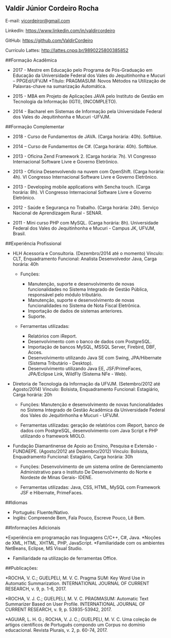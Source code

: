 ## Valdir Júnior Cordeiro Rocha

E-mail: vjcordeiror@gmail.com

LinkedIn: https://www.linkedin.com/in/valdircordeiro

GitHub: https://github.com/ValdirCordeiro

Currículo Lattes: http://lattes.cnpq.br/9890225800385852

##Formação Acadêmica

* 2017 - Mestre em Educação pelo Programa de Pós-Graduação em Educação da Universidade Federal dos Vales do Jequitinhonha e Mucuri – PPGEd/UFVJM
		*Título: PRAGMASUM: Novos Métodos na Utilização de Palavras-chave na
		sumarização Automática.

* 2015 - MBA em Projeto de Aplicações JAVA pelo Instituto de Gestão em Tecnologia da Informação (IGTI), (INCOMPLETO).

* 2014 - Bacharel em Sistemas de Informação pela Universidade Federal dos Vales do Jequitinhonha e Mucuri -UFVJM.

##Formação Complementar

* 2018 - Curso de Fundamentos de JAVA. (Carga horária: 40h).
Softblue.

* 2014 – Curso de Fundamentos de C#. (Carga horária: 40h). 
Softblue.

* 2013 - Oficina Zend Framework 2. (Carga horária: 7h). 
VI Congresso Internacional Software Livre e Governo Eletrônico.

* 2013 - Oficina Desenvolvendo na nuvem com OpenShift. (Carga horária: 4h). 
VI Congresso Internacional Software Livre e Governo Eletrônico.

* 2013 - Developing mobile applications with Sencha touch. (Carga horária: 8h). 
VI Congresso Internacional Software Livre e Governo Eletrônico.

* 2012 - Saúde e Segurança no Trabalho. (Carga horária: 24h). 
Serviço Nacional de Aprendizagem Rural - SENAR.

* 2011 - Mini curso PHP com MySQL. (Carga horária: 8h). 
Universidade Federal dos Vales do Jequitinhonha e Mucuri - Campus JK, UFVJM, Brasil.


##Experiência Profissional

* HLH Acessoria e Consultoria. (Dezembro/2014 até o momento) 
Vínculo: CLT, Enquadramento Funcional: Analista Desenvolvedor Java, Carga horária: 40h 
	- Funções:
		* Manutenção, suporte e desenvolvimento de novas funcionalidades no
		Sistema Integrado de Gestão Pública, responsável pelo módulo
		tributário.
		* Manutenção, suporte e desenvolvimento de novas funcionalidades no
		Sistema de Nota Fiscal Eletrônica.
		* Importação de dados de sistemas anteriores.
		* Suporte.
		
	- Ferramentas utilizadas:
		* Relatórios com iReport.
		* Desenvolvimento com o banco de dados com PostgreSQL.
		* Importação de bancos MySQL, MSSQL Server, Firebird, DBF, Acces.
		* Desenvolvimento utilizando Java SE com Swing, JPA/Hibernate (Sistema
		Tributário - Desktop).
		* Desenvolvimento utilizando Java EE, JSF/PrimeFaces, JPA/Eclipse Link,
		WildFly (Sistema NFe - Web).
		
* Diretoria de Tecnologia da Informação da UFVJM. (Setembro/2012 até Agosto/2014) 
Vínculo: Bolsista, Enquadramento Funcional: Estagiário, Carga horária: 20h 

	- Funções: Manutenção e desenvolvimento de novas funcionalidades no Sistema Integrado de Gestão Acadêmica da Universidade Federal dos Vales do Jequitinhonha e Mucuri - UFVJM.
	
	- Ferramentas utilizadas: geração de relatórios com iReport, banco de dados com PostgreSQL, desenvolvimento com Java Script e PHP utilizando o framework MIOLO.

* Fundação Diamantinense de Apoio ao Ensino, Pesquisa e Extensão - FUNDAEPE. (Agosto/2012 até Dezembro/2012) 
Vínculo: Bolsista, Enquadramento Funcional: Estagiário, Carga horária: 30h 

	- Funções: Desenvolvimento de um sistema online de Gerenciamento Administrativo para o Instituto De Desenvolvimento do Norte e Nordeste de Minas Gerais- IDENE.

	- Ferramentas utilizadas: Java, CSS, HTML, MySQL com Framework JSF e Hibernate, PrimeFaces.

##Idiomas
	
* Português: Fluente/Nativo.
* Inglês: Compreende Bem, Fala Pouco, Escreve Pouco, Lê Bem.

##Informações Adicionais

*Experiência em programação nas linguagens C/C++, C#, Java.
*Noções de XML, HTML, XHTML, PHP, JavaScript.
*Familiaridade com os ambientes NetBeans, Eclipse, MS Visual Studio.
* Familiaridade na utilização de ferramentas Office.

##Publicações:

*ROCHA, V. C.; GUELPELI, M. V. C. Pragma SUM: Key Word Use in Automatic
Summarization. INTERNATIONAL JOURNAL OF CURRENT RESEARCH, v. 9,
p. 1-6, 2017.

*ROCHA, V. J. C.; GUELPELI, M. V. C. PRAGMASUM: Automatic Text
Summarizer Based on User Profile. INTERNATIONAL JOURNAL OF
CURRENT RESEARCH, v. 9, p. 53935-53942, 2017.

*AGUIAR, L. H. G.; ROCHA, V. J. C.; GUELPELI, M. V. C. Uma coleção de
artigos científicos de Português compondo um Corpus no domínio
educacional. Revista Plurais, v. 2, p. 60-74, 2017.


